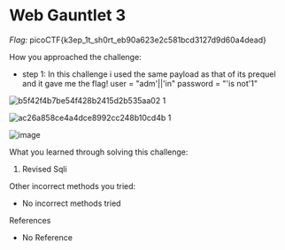 # Web Gauntlet 3

*Flag:* picoCTF{k3ep_1t_sh0rt_eb90a623e2c581bcd3127d9d60a4dead}

How you approached the challenge:

- step 1: In this challenge i used the same payload as that of its prequel and it gave me the flag!
user = "adm'||'in"
password = "'is not'1"

![b5f42f4b7be54f428b2415d2b535aa02 1](https://github.com/user-attachments/assets/16851e68-75dc-4dfe-add2-832d9bdeed43)

![ac26a858ce4a4dce8992cc248b10cd4b 1](https://github.com/user-attachments/assets/1933f02d-b510-4f01-88b4-c6fdeaacd8c9)

![image](https://github.com/user-attachments/assets/986de2c3-1b3d-4164-a50e-aabdf3357f72)

What you learned through solving this challenge:

1. Revised Sqli

Other incorrect methods you tried:

- No incorrect methods tried

References

- No Reference
